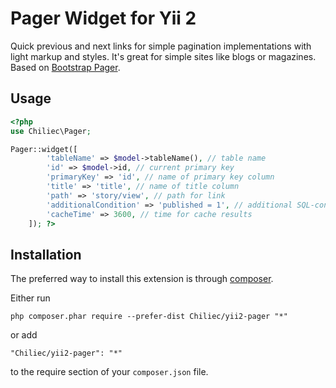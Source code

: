 Pager Widget for Yii 2
======================

Quick previous and next links for simple pagination implementations with light markup and styles. It's great for simple sites like blogs or magazines. Based on [Bootstrap Pager](http://getbootstrap.com/components/#pagination-pager).

Usage
-----

```php
<?php
use Chiliec\Pager;

Pager::widget([
        'tableName' => $model->tableName(), // table name
        'id' => $model->id, // current primary key
        'primaryKey' => 'id', // name of primary key column
        'title' => 'title', // name of title column
        'path' => 'story/view', // path for link
        'additionalСondition' => 'published = 1', // additional SQL-condition
        'cacheTime' => 3600, // time for cache results
    ]); ?>
```

Installation
------------

The preferred way to install this extension is through [composer](http://getcomposer.org/download/).

Either run

```
php composer.phar require --prefer-dist Chiliec/yii2-pager "*"
```

or add

```
"Chiliec/yii2-pager": "*"
```

to the require section of your `composer.json` file.